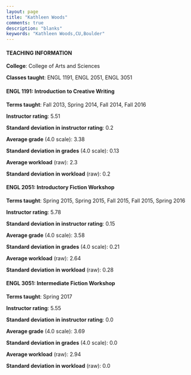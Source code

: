 ```yaml
---
layout: page
title: "Kathleen Woods" 
comments: true
description: "blanks"
keywords: "Kathleen Woods,CU,Boulder"
---
```

<head>
<script src="https://ajax.googleapis.com/ajax/libs/jquery/2.1.3/jquery.min.js"></script>
<script src="https://dl.dropboxusercontent.com/s/pc42nxpaw1ea4o9/highcharts.js?dl=0"></script>
<!-- <script src="../assets/js/highcharts.js"></script> -->
<style type="text/css">@font-face {
	font-family: "Bebas Neue";
	src: url(https://www.filehosting.org/file/details/544349/BebasNeue Regular.otf) format("opentype");
	}
	h1.Bebas { 
		font-family: "Bebas Neue", Verdana, Tahoma;
	}
</style>
</head>
	   
#### TEACHING INFORMATION

**College**: College of Arts and Sciences

**Classes taught**: ENGL 1191, ENGL 2051, ENGL 3051

#### ENGL 1191: Introduction to Creative Writing

**Terms taught**: Fall 2013, Spring 2014, Fall 2014, Fall 2016

**Instructor rating**: 5.51

**Standard deviation in instructor rating**: 0.2

**Average grade** (4.0 scale): 3.38

**Standard deviation in grades** (4.0 scale): 0.13

**Average workload** (raw): 2.3

**Standard deviation in workload** (raw): 0.2

#### ENGL 2051: Introductory Fiction Workshop

**Terms taught**: Spring 2015, Spring 2015, Fall 2015, Fall 2015, Spring 2016

**Instructor rating**: 5.78

**Standard deviation in instructor rating**: 0.15

**Average grade** (4.0 scale): 3.58

**Standard deviation in grades** (4.0 scale): 0.21

**Average workload** (raw): 2.64

**Standard deviation in workload** (raw): 0.28

#### ENGL 3051: Intermediate Fiction Workshop

**Terms taught**: Spring 2017

**Instructor rating**: 5.55

**Standard deviation in instructor rating**: 0.0

**Average grade** (4.0 scale): 3.69

**Standard deviation in grades** (4.0 scale): 0.0

**Average workload** (raw): 2.94

**Standard deviation in workload** (raw): 0.0

